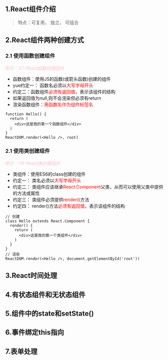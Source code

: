 ## 1.React组件介绍
> 特点：可复用， 独立， 可组合
## 2.React组件两种创建方式
### 2.1 使用函数创建组件
<font color=pink>例子：07-React函数创建组件</font>
* 函数组件：使用JS的函数(或箭头函数)创建的组件
* yue约定一： 函数名必须以<font color=red>大写字母开头</font>
* 约定二：函数组件<font color=red>必须有返回值</font>，表示该组件的结构
* 如果返回值为null,则不会渲染但必须有return
* 渲染函数组件：<font color=red>用函数名作为组件标签名</font>
```
function Hello() {
  return (
    <div>这是我的第一个函数组件</div>
  )
}
ReactDOM.render(<Hello />, root)
```

### 2.1 使用类创建组件
<font color=pink>例子：08-React类创建组件</font>
* 类组件：使用ES6的class创建的组件
* 约定一： 类名必须以<font color=red>大写字母开头</font>
* 约定二： 类组件应该继承<font color=red>React.Component</font>父类，从而可以使用父类中提供的方法或属性
* 约定三： 类组件必须提供<font color=red>render()</font>方法
* 约定四： render()方法<font color=red>必须有返回值</font>，表示该组件的结构
```
// 创建
class Hello extends React.Component {
  render() {
    return (
      <div>这是我的第一个类组件</div>
    )
  }
}
// 渲染
ReactDOM.render(<Hello />, document.getElementById('root'))
```
## 3.React时间处理
## 4.有状态组件和无状态组件
## 5.组件中的state和setState()
## 6.事件绑定this指向
## 7.表单处理
